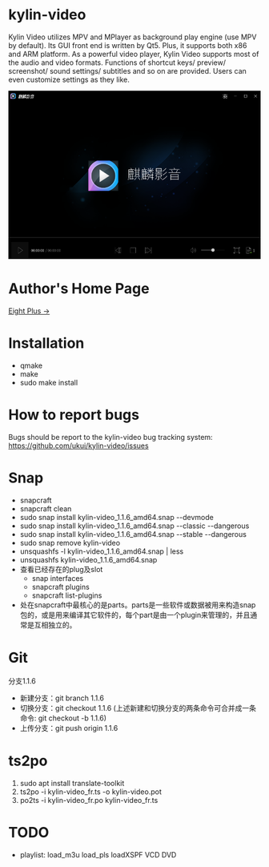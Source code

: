 kylin-video
===========

Kylin Video utilizes MPV and MPlayer as background play engine (use MPV by default). Its GUI front end is written by Qt5. Plus, it supports both x86 and ARM platform. As a powerful video player, Kylin Video supports most of the audio and video formats. Functions of shortcut keys/ preview/ screenshot/ sound settings/ subtitles and so on are provided. Users can even customize settings as they like.

![image](./doc/appearence.png)


Author's Home Page
============ 
[Eight Plus &rarr;](https://eightplus.github.io/)


Installation
============

+ qmake
+ make
+ sudo make install


How to report bugs
==================

Bugs should be report to the kylin-video bug tracking system:
    https://github.com/ukui/kylin-video/issues


Snap
==================

* snapcraft
* snapcraft clean
* sudo snap install kylin-video_1.1.6_amd64.snap --devmode
* sudo snap install kylin-video_1.1.6_amd64.snap --classic --dangerous
* sudo snap install kylin-video_1.1.6_amd64.snap --stable --dangerous
* sudo snap remove kylin-video
* unsquashfs -l kylin-video_1.1.6_amd64.snap | less
* unsquashfs kylin-video_1.1.6_amd64.snap
* 查看已经存在的plug及slot
	* snap interfaces
	* snapcraft plugins
	* snapcraft list-plugins
* 处在snapcraft中最核心的是parts。parts是一些软件或数据被用来构造snap包的，或是用来编译其它软件的，每个part是由一个plugin来管理的，并且通常是互相独立的。


Git
==================

分支1.1.6

+ 新建分支：git branch 1.1.6
+ 切换分支：git checkout 1.1.6 (上述新建和切换分支的两条命令可合并成一条命令: git checkout -b 1.1.6)
+ 上传分支：git push origin 1.1.6


ts2po
==================

1. sudo apt install translate-toolkit
2. ts2po -i kylin-video_fr.ts -o kylin-video.pot
3. po2ts -i kylin-video_fr.po kylin-video_fr.ts


TODO
==================

+ playlist: load_m3u load_pls loadXSPF VCD DVD
